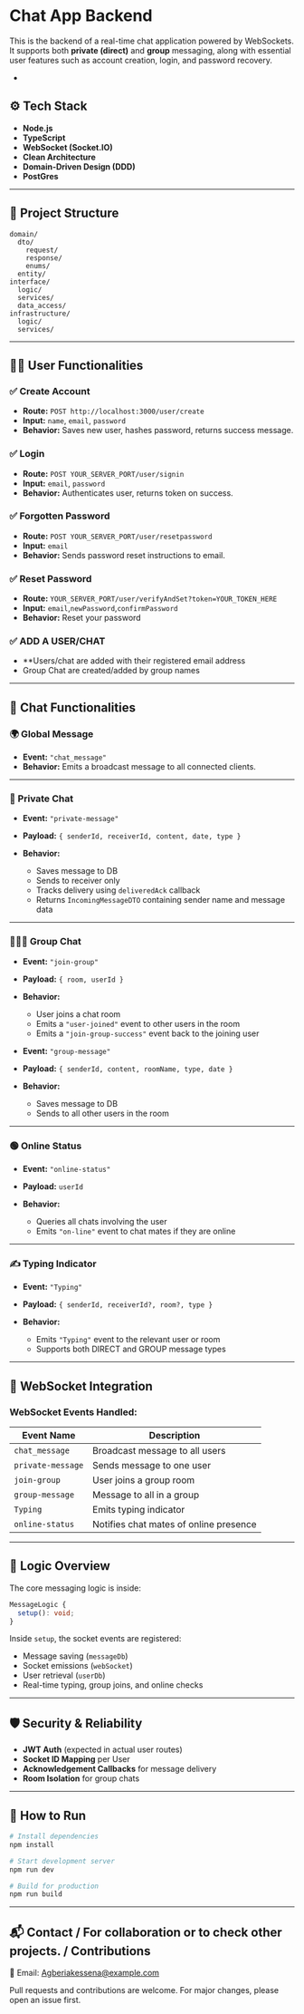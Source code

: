 # Chat App Backend

This is the backend of a real-time chat application powered by WebSockets. It supports both **private (direct)** and **group** messaging, along with essential user features such as account creation, login, and password recovery.

-

## ⚙️ Tech Stack

* **Node.js**
* **TypeScript**
* **WebSocket (Socket.IO)**
* **Clean Architecture**
* **Domain-Driven Design (DDD)**
* **PostGres**

---

## 📁 Project Structure

```plaintext
domain/
  dto/
    request/
    response/
    enums/
  entity/
interface/
  logic/
  services/
  data_access/
infrastructure/
  logic/
  services/
```

---

## 🧑‍💻 User Functionalities

### ✅ Create Account


* **Route:** `POST http://localhost:3000/user/create`
* **Input:** `name`, `email`, `password`
* **Behavior:** Saves new user, hashes password, returns success message.

### ✅ Login

* **Route:** `POST YOUR_SERVER_PORT/user/signin`
* **Input:** `email`, `password`
* **Behavior:** Authenticates user, returns token on success.

### ✅ Forgotten Password

* **Route:** `POST YOUR_SERVER_PORT/user/resetpassword`
* **Input:** `email`
* **Behavior:** Sends password reset instructions to email.

### ✅ Reset Password

* **Route:**  `YOUR_SERVER_PORT/user/verifyAndSet?token=YOUR_TOKEN_HERE`
* **Input:**  `email`,`newPassword`,`confirmPassword`
* **Behavior:** Reset your password

### ✅ ADD A USER/CHAT
* **Users/chat are added with their registered email address
* Group Chat are created/added by group names
---

## 💬 Chat Functionalities

### 🌍 Global Message

* **Event:** `"chat_message"`
* **Behavior:** Emits a broadcast message to all connected clients.

---

### 👥 Private Chat

* **Event:** `"private-message"`
* **Payload:** `{ senderId, receiverId, content, date, type }`
* **Behavior:**

  * Saves message to DB
  * Sends to receiver only
  * Tracks delivery using `deliveredAck` callback
  * Returns `IncomingMessageDTO` containing sender name and message data

---

### 👨‍👧‍👦 Group Chat

* **Event:** `"join-group"`

* **Payload:** `{ room, userId }`

* **Behavior:**

  * User joins a chat room
  * Emits a `"user-joined"` event to other users in the room
  * Emits a `"join-group-success"` event back to the joining user

* **Event:** `"group-message"`

* **Payload:** `{ senderId, content, roomName, type, date }`

* **Behavior:**

  * Saves message to DB
  * Sends to all other users in the room

---

### 🟢 Online Status

* **Event:** `"online-status"`
* **Payload:** `userId`
* **Behavior:**

  * Queries all chats involving the user
  * Emits `"on-line"` event to chat mates if they are online

---

### ✍️ Typing Indicator

* **Event:** `"Typing"`
* **Payload:** `{ senderId, receiverId?, room?, type }`
* **Behavior:**

  * Emits `"Typing"` event to the relevant user or room
  * Supports both DIRECT and GROUP message types

---

## 🔌 WebSocket Integration

### WebSocket Events Handled:

| Event Name        | Description                            |
| ----------------- | -------------------------------------- |
| `chat_message`    | Broadcast message to all users         |
| `private-message` | Sends message to one user              |
| `join-group`      | User joins a group room                |
| `group-message`   | Message to all in a group              |
| `Typing`          | Emits typing indicator                 |
| `online-status`   | Notifies chat mates of online presence |

---

## 🧱 Logic Overview

The core messaging logic is inside:

```ts
MessageLogic {
  setup(): void;
}
```

Inside `setup`, the socket events are registered:

* Message saving (`messageDb`)
* Socket emissions (`webSocket`)
* User retrieval (`userDb`)
* Real-time typing, group joins, and online checks

---

## 🛡️ Security & Reliability

* **JWT Auth** (expected in actual user routes)
* **Socket ID Mapping** per User
* **Acknowledgement Callbacks** for message delivery
* **Room Isolation** for group chats

---

## 🚀 How to Run

```bash
# Install dependencies
npm install

# Start development server
npm run dev

# Build for production
npm run build
```

---

## 📬 Contact / For collaboration or to check other projects. / Contributions
📧 Email: Agberiakessena@example.com

Pull requests and contributions are welcome. For major changes, please open an issue first.
